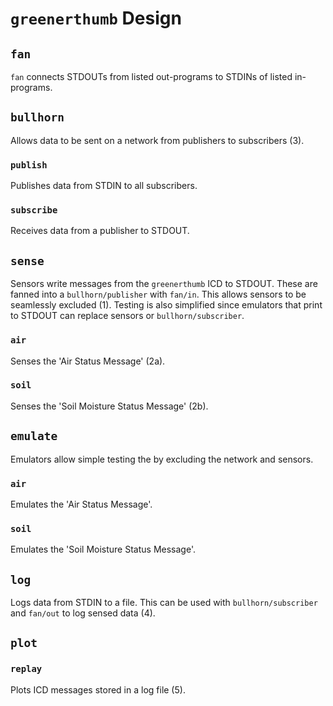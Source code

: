 # `greenerthumb` Design

## `fan`

`fan` connects STDOUTs from listed out-programs to STDINs of listed in-programs.

## `bullhorn`

Allows data to be sent on a network from publishers to subscribers (3).

### `publish`

Publishes data from STDIN to all subscribers.

### `subscribe`

Receives data from a publisher to STDOUT.

## `sense`

Sensors write messages from the `greenerthumb` ICD to STDOUT. These are fanned
into a `bullhorn/publisher` with `fan/in`. This allows sensors to be seamlessly
excluded (1). Testing is also simplified since emulators that print to STDOUT
can replace sensors or `bullhorn/subscriber`.

### `air`

Senses the 'Air Status Message' (2a).

### `soil`

Senses the 'Soil Moisture Status Message' (2b).

## `emulate`

Emulators allow simple testing the by excluding the network and sensors.

### `air`

Emulates the 'Air Status Message'.

### `soil`

Emulates the 'Soil Moisture Status Message'.

## `log`

Logs data from STDIN to a file. This can be used with `bullhorn/subscriber` and
`fan/out` to log sensed data (4).

## `plot`

### `replay`

Plots ICD messages stored in a log file (5).
